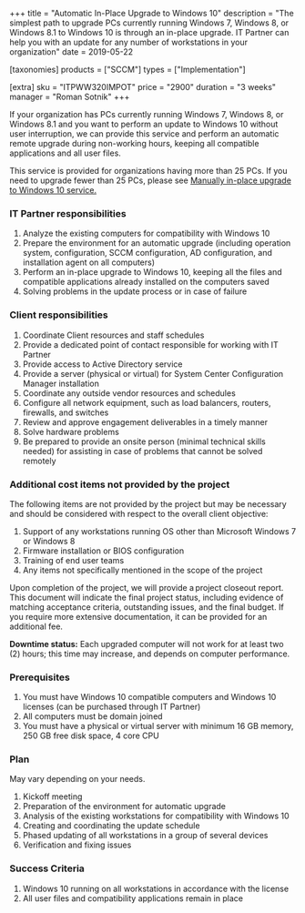 +++
title = "Automatic In-Place Upgrade to Windows 10"
description = "The simplest path to upgrade PCs currently running Windows 7, Windows 8, or Windows 8.1 to Windows 10 is through an in-place upgrade. IT Partner can help you with an update for any number of workstations in your organization"
date = 2019-05-22

[taxonomies]
products = ["SCCM"]
types = ["Implementation"]

[extra]
sku = "ITPWW320IMPOT"
price = "2900"
duration = "3 weeks"
manager = "Roman Sotnik"
+++

If your organization has PCs currently running Windows 7, Windows 8, or
Windows 8.1 and you want to perform an update to Windows 10 without user
interruption, we can provide this service and perform an automatic
remote upgrade during non-working hours, keeping all compatible applications
and all user files.

This service is provided for organizations having more than 25 PCs. If
you need to upgrade fewer than 25 PCs, please see [Manually in-place
upgrade to Windows 10
service.](https://o365hq.com/services/manual-in-place-upgrade-to-windows-10)

### IT Partner responsibilities

1.  Analyze the existing computers for compatibility with Windows 10
2.  Prepare the environment for an automatic upgrade (including
    operation system, configuration, SCCM configuration, AD
    configuration, and installation agent on all computers)
3.  Perform an in-place upgrade to Windows 10, keeping all the files and
    compatible applications already installed on the computers saved
4.  Solving problems in the update process or in case of failure

### Client responsibilities

1.  Coordinate Client resources and staff schedules
2.  Provide a dedicated point of contact responsible for working with IT
    Partner
3.  Provide access to Active Directory service
4.  Provide a server (physical or virtual) for System Center
    Configuration Manager installation
5.  Coordinate any outside vendor resources and schedules
6.  Configure all network equipment, such as load balancers, routers,
    firewalls, and switches
7.  Review and approve engagement deliverables in a timely manner
8.  Solve hardware problems
9.  Be prepared to provide an onsite person (minimal technical
    skills needed) for assisting in case of problems that cannot be solved
    remotely

### Additional cost items not provided by the project

The following items are not provided by the project but may be necessary
and should be considered with respect to the overall client objective:

1.  Support of any workstations running OS other than Microsoft Windows
    7 or Windows 8
2.  Firmware installation or BIOS configuration
3.  Training of end user teams
4.  Any items not specifically mentioned in the scope of the project

Upon completion of the project, we will provide a project closeout
report. This document will indicate the final project status, including
evidence of matching acceptance criteria, outstanding issues, and the
final budget. If you require more extensive documentation, it can be
provided for an additional fee.

**Downtime status:** Each upgraded computer will not work for at least two (2)
hours; this time may increase, and depends on computer performance.

### Prerequisites

1.  You must have Windows 10 compatible computers and Windows 10
    licenses (can be purchased through IT Partner)
2.  All computers must be domain joined
3.  You must have a physical or virtual server with minimum 16 GB
    memory, 250 GB free disk space, 4 core CPU

### Plan

May vary depending on your needs.

1.  Kickoff meeting
2.  Preparation of the environment for automatic upgrade
3.  Analysis of the existing workstations for compatibility with Windows
    10
4.  Creating and coordinating the update schedule
5.  Phased updating of all workstations in a group of several devices
6.  Verification and fixing issues

### Success Criteria

1.  Windows 10 running on all workstations in accordance with the
    license
2.  All user files and compatibility applications remain in place
